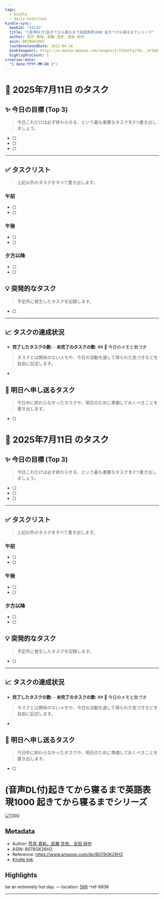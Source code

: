 ```yaml
---
tags:
  - kindle
  - daily-note/task
kindle-sync:
  bookId: "33132"
  title: "[音声DL付]起きてから寝るまで英語表現1000 起きてから寝るまでシリーズ"
  author: 荒井 貴和、武藤 克彦、吉田 研作
  asin: B078GK26H2
  lastAnnotatedDate: 2022-04-28
  bookImageUrl: https://m.media-amazon.com/images/I/71Vm2fqjl8L._SY160.jpg
  highlightsCount: 1
creation-date:
  "{ date:YYYY-MM-DD }":
---
```


# 📅 2025年7月11日 のタスク

## ✨ 今日の目標 (Top 3)
> 今日これだけは必ず終わらせる、という最も重要なタスクを3つ書き出しましょう。

- [ ] 
- [ ] 
- [ ] 

---

## ✅ タスクリスト
> 上記以外のタスクをすべて書き出します。

### 午前
- [ ] 
- [ ] 

### 午後
- [ ] 
- [ ] 

### 夕方以降
- [ ] 
- [ ] 

## 💡 突発的なタスク
> 予定外に発生したタスクを記録します。

- [ ] 

---

## 📈 タスクの達成状況
- **完了したタスクの数:** - **未完了のタスクの数:** ## 📝 今日のメモと気づき
> タスクとは関係のないメモや、今日の活動を通して得られた気づきなどを自由に記述します。

- 

## 🚀 明日へ申し送るタスク
> 今日中に終わらなかったタスクや、明日のために準備しておくべきことを書き出します。

- [ ]
# 📅 2025年7月11日 のタスク

## ✨ 今日の目標 (Top 3)
> 今日これだけは必ず終わらせる、という最も重要なタスクを3つ書き出しましょう。

- [ ] 
- [ ] 
- [ ] 

---

## ✅ タスクリスト
> 上記以外のタスクをすべて書き出します。

### 午前
- [ ] 
- [ ] 

### 午後
- [ ] 
- [ ] 

### 夕方以降
- [ ] 
- [ ] 

## 💡 突発的なタスク
> 予定外に発生したタスクを記録します。

- [ ] 

---

## 📈 タスクの達成状況
- **完了したタスクの数:** - **未完了のタスクの数:** ## 📝 今日のメモと気づき
> タスクとは関係のないメモや、今日の活動を通して得られた気づきなどを自由に記述します。

- 

## 🚀 明日へ申し送るタスク
> 今日中に終わらなかったタスクや、明日のために準備しておくべきことを書き出します。

- [ ]
# (音声DL付)起きてから寝るまで英語表現1000 起きてから寝るまでシリーズ
![|300](https://m.media-amazon.com/images/I/71Vm2fqjl8L.jpg)
## Metadata
* Author: [荒井 貴和、武藤 克彦、吉田 研作](https://www.amazon.comundefined)
* ASIN: B078GK26H2
* Reference: https://www.amazon.com/dp/B078GK26H2
* [Kindle link](kindle://book?action=open&asin=B078GK26H2)

## Highlights
be an extremely hot day. — location: [568](kindle://book?action=open&asin=B078GK26H2&location=568) ^ref-6836

---
